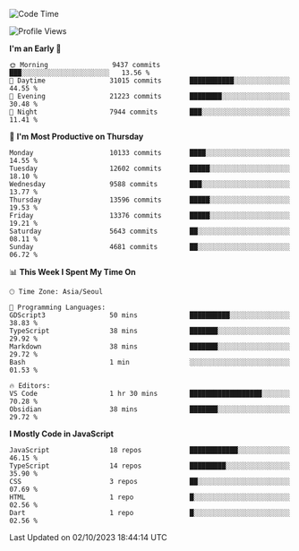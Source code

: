 <!--START_SECTION:waka-->
![Code Time](http://img.shields.io/badge/Code%20Time-5%2C331%20hrs%2046%20mins-blue)

![Profile Views](http://img.shields.io/badge/Profile%20Views-0-blue)

**I'm an Early 🐤** 

```text
🌞 Morning                9437 commits        ███░░░░░░░░░░░░░░░░░░░░░░   13.56 % 
🌆 Daytime                31015 commits       ███████████░░░░░░░░░░░░░░   44.55 % 
🌃 Evening                21223 commits       ████████░░░░░░░░░░░░░░░░░   30.48 % 
🌙 Night                  7944 commits        ███░░░░░░░░░░░░░░░░░░░░░░   11.41 % 
```
📅 **I'm Most Productive on Thursday** 

```text
Monday                   10133 commits       ████░░░░░░░░░░░░░░░░░░░░░   14.55 % 
Tuesday                  12602 commits       █████░░░░░░░░░░░░░░░░░░░░   18.10 % 
Wednesday                9588 commits        ███░░░░░░░░░░░░░░░░░░░░░░   13.77 % 
Thursday                 13596 commits       █████░░░░░░░░░░░░░░░░░░░░   19.53 % 
Friday                   13376 commits       █████░░░░░░░░░░░░░░░░░░░░   19.21 % 
Saturday                 5643 commits        ██░░░░░░░░░░░░░░░░░░░░░░░   08.11 % 
Sunday                   4681 commits        ██░░░░░░░░░░░░░░░░░░░░░░░   06.72 % 
```


📊 **This Week I Spent My Time On** 

```text
🕑︎ Time Zone: Asia/Seoul

💬 Programming Languages: 
GDScript3                50 mins             ██████████░░░░░░░░░░░░░░░   38.83 % 
TypeScript               38 mins             ███████░░░░░░░░░░░░░░░░░░   29.92 % 
Markdown                 38 mins             ███████░░░░░░░░░░░░░░░░░░   29.72 % 
Bash                     1 min               ░░░░░░░░░░░░░░░░░░░░░░░░░   01.53 % 

🔥 Editors: 
VS Code                  1 hr 30 mins        ██████████████████░░░░░░░   70.28 % 
Obsidian                 38 mins             ███████░░░░░░░░░░░░░░░░░░   29.72 % 
```

**I Mostly Code in JavaScript** 

```text
JavaScript               18 repos            ████████████░░░░░░░░░░░░░   46.15 % 
TypeScript               14 repos            █████████░░░░░░░░░░░░░░░░   35.90 % 
CSS                      3 repos             ██░░░░░░░░░░░░░░░░░░░░░░░   07.69 % 
HTML                     1 repo              █░░░░░░░░░░░░░░░░░░░░░░░░   02.56 % 
Dart                     1 repo              █░░░░░░░░░░░░░░░░░░░░░░░░   02.56 % 
```




 Last Updated on 02/10/2023 18:44:14 UTC
<!--END_SECTION:waka-->
